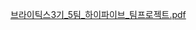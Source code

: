 [브라이틱스3기_5팀_하이파이브_팀프로젝트.pdf](https://github.com/rootofdata/SDS-Brightics/files/13223098/3._5._._.pdf)
